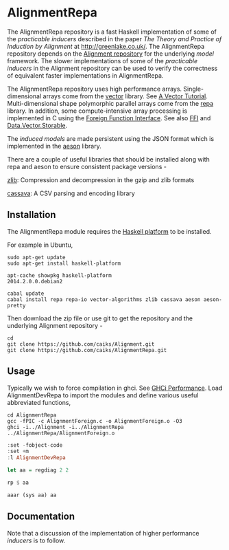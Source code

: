 # AlignmentRepa

The AlignmentRepa repository is a fast Haskell implementation of some of the *practicable inducers* described in the paper *The Theory and Practice of Induction by Alignment* at http://greenlake.co.uk/. The AlignmentRepa repository depends on the [Alignment repository](https://github.com/caiks/Alignment) for the underlying *model* framework. The slower implementations of some of the *practicable inducers* in the Alignment repository can be used to verify the correctness of equivalent faster implementations in AlignmentRepa.

The AlignmentRepa repository uses high performance arrays. Single-dimensional arrays come from the [vector](http://hackage.haskell.org/package/vector) library. See [A Vector Tutorial](https://wiki.haskell.org/Numeric_Haskell:_A_Vector_Tutorial). Multi-dimensional shape polymorphic parallel arrays come from the [repa](http://hackage.haskell.org/package/repa) library. In addition, some compute-intensive array processing is implemented in C using the [Foreign Function Interface](https://wiki.haskell.org/Foreign_Function_Interface). See also [FFI](http://dev.stephendiehl.com/hask/#ffi) and [Data.Vector.Storable](http://hackage.haskell.org/package/vector-0.12.0.1/docs/Data-Vector-Storable.html).

The *induced models* are made persistent using the JSON format which is implemented in the [aeson](http://hackage.haskell.org/package/aeson) library.

There are a couple of useful libraries that should be installed along with repa and aeson to ensure consistent package versions -

[zlib](http://hackage.haskell.org/package/zlib): Compression and decompression in the gzip and zlib formats

[cassava](http://hackage.haskell.org/package/cassava): A CSV parsing and encoding library


## Installation

The AlignmentRepa module requires the [Haskell platform](https://www.haskell.org/downloads#platform) to be installed.

For example in Ubuntu,
```
sudo apt-get update
sudo apt-get install haskell-platform

apt-cache showpkg haskell-platform
2014.2.0.0.debian2

cabal update
cabal install repa repa-io vector-algorithms zlib cassava aeson aeson-pretty

```
Then download the zip file or use git to get the repository and the underlying Alignment repository -
```
cd
git clone https://github.com/caiks/Alignment.git
git clone https://github.com/caiks/AlignmentRepa.git
```

## Usage

Typically we wish to force compilation in ghci. See [GHCi Performance](http://dev.stephendiehl.com/hask/#ghci).
Load AlignmentDevRepa to import the modules and define various useful abbreviated functions,
```
cd AlignmentRepa
gcc -fPIC -c AlignmentForeign.c -o AlignmentForeign.o -O3
ghci -i../Alignment -i../AlignmentRepa ../AlignmentRepa/AlignmentForeign.o
```
```hs
:set -fobject-code
:set +m
:l AlignmentDevRepa

let aa = regdiag 2 2

rp $ aa

aaar (sys aa) aa
```

## Documentation

Note that a discussion of the implementation of higher performance *inducers* is to follow.

